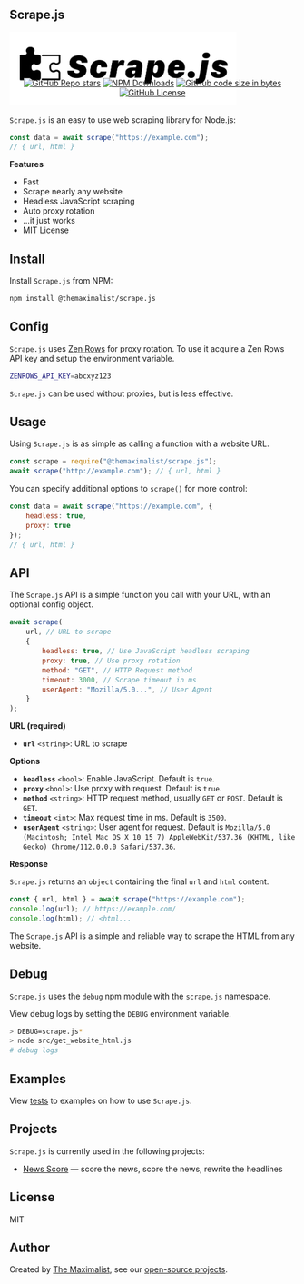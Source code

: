 ## Scrape.js

<img src="public/logo.png" alt="Scrape.js — Web Scraping Library for Node.js" class="logo" style="max-width: 400px" />

<div class="badges" style="text-align: center; margin-top: -50px;">
<a href="https://github.com/themaximal1st/scrape.js"><img alt="GitHub Repo stars" src="https://img.shields.io/github/stars/themaximal1st/scrape.js"></a>
<a href="https://www.npmjs.com/package/@themaximalist/scrape.js"><img alt="NPM Downloads" src="https://img.shields.io/npm/dt/%40themaximalist%2Fscrape.js"></a>
<a href="https://github.com/themaximal1st/scrape.js"><img alt="GitHub code size in bytes" src="https://img.shields.io/github/languages/code-size/themaximal1st/scrape.js"></a>
<a href="https://github.com/themaximal1st/scrape.js"><img alt="GitHub License" src="https://img.shields.io/github/license/themaximal1st/scrape.js"></a>
</div>
<br />

`Scrape.js` is an easy to use web scraping library for Node.js:

```javascript
const data = await scrape("https://example.com");
// { url, html }
```

**Features**


* Fast
* Scrape nearly any website
* Headless JavaScript scraping
* Auto proxy rotation
* ...it just works
* MIT License



## Install

Install `Scrape.js` from NPM:

```bash
npm install @themaximalist/scrape.js
```

## Config

`Scrape.js` uses [Zen Rows](https://www.zenrows.com/) for proxy rotation. To use it acquire a Zen Rows API key and setup the environment variable.

```bash
ZENROWS_API_KEY=abcxyz123
```

`Scrape.js` can be used without proxies, but is less effective.


## Usage

Using `Scrape.js` is as simple as calling a function with a website URL.

```javascript
const scrape = require("@themaximalist/scrape.js");
await scrape("http://example.com"); // { url, html }
```

You can specify additional options to `scrape()` for more control:

```javascript
const data = await scrape("https://example.com", {
    headless: true,
    proxy: true
});
// { url, html }
```

## API

The `Scrape.js` API is a simple function you call with your URL, with an optional config object.


```javascript
await scrape(
    url, // URL to scrape
    {
        headless: true, // Use JavaScript headless scraping
        proxy: true, // Use proxy rotation
        method: "GET", // HTTP Request method
        timeout: 3000, // Scrape timeout in ms
        userAgent: "Mozilla/5.0...", // User Agent
    }
);
```

**URL (required)**

* **`url`** `<string>`: URL to scrape

**Options**

* **`headless`** `<bool>`: Enable JavaScript. Default is `true`.
* **`proxy`** `<bool>`: Use proxy with request. Default is `true`.
* **`method`** `<string>`: HTTP request method, usually `GET` or `POST`. Default is `GET`.
* **`timeout`** `<int>`: Max request time in ms. Default is `3500`.
* **`userAgent`** `<string>`: User agent for request. Default is `Mozilla/5.0 (Macintosh; Intel Mac OS X 10_15_7) AppleWebKit/537.36 (KHTML, like Gecko) Chrome/112.0.0.0 Safari/537.36`.

**Response**

`Scrape.js` returns an `object` containing the final `url` and `html` content.

```javascript
const { url, html } = await scrape("https://example.com");
console.log(url); // https://example.com/
console.log(html); // <html...
```

The `Scrape.js` API is a simple and reliable way to scrape the HTML from any website.

## Debug

`Scrape.js` uses the `debug` npm module with the `scrape.js` namespace.

View debug logs by setting the `DEBUG` environment variable.

```bash
> DEBUG=scrape.js*
> node src/get_website_html.js
# debug logs
```


## Examples

View [tests](https://github.com/themaximal1st/scrape.js/tree/main/test) to examples on how to use `Scrape.js`.



## Projects

`Scrape.js` is currently used in the following projects:

-   [News Score](https://newsscore.com) — score the news, score the news, rewrite the headlines



## License

MIT


## Author

Created by [The Maximalist](https://twitter.com/themaximal1st), see our [open-source projects](https://themaximalist.com/products).

